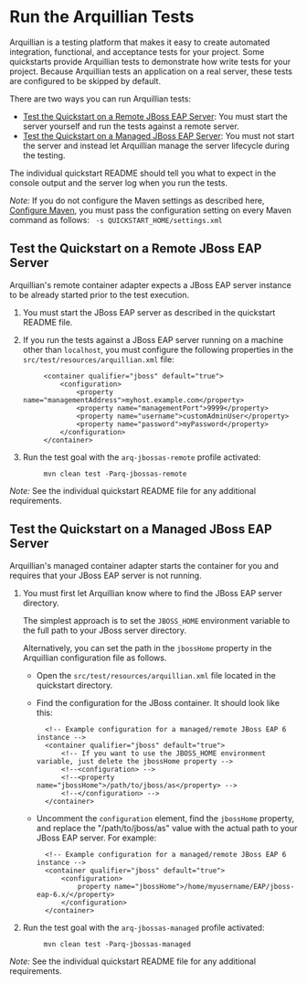Run the Arquillian Tests
========================

Arquillian is a testing platform that makes it easy to create automated integration, functional, and acceptance tests for your project. Some quickstarts provide Arquillian tests to demonstrate how write tests for your project. Because Arquillian tests an application on a real server, these tests are configured to be skipped by default.

There are two ways you can run Arquillian tests:

  * [Test the Quickstart on a Remote JBoss EAP Server](#test-the-quickstart-on-a-remote-jboss-eap-server): You must start the server yourself and run the tests against a remote server.
  * [Test the Quickstart on a Managed JBoss EAP Server](#test-the-quickstart-on-a-managed-jboss-eap-server): You must not start the server and instead let Arquillian manage the server lifecycle during the testing. 

The individual quickstart README should tell you what to expect in the console output and the server log when you run the tests.

_Note:_ If you do not configure the Maven settings as described here, [Configure Maven](https://github.com/jboss-developer/jboss-developer-shared-resources/blob/master/guides/CONFIGURE_MAVEN.md#configure-maven-to-build-and-deploy-the-quickstarts), you must pass the configuration setting on every Maven command as follows: ` -s QUICKSTART_HOME/settings.xml`

Test the Quickstart on a Remote JBoss EAP Server
-------------------------------------

Arquillian's remote container adapter expects a JBoss EAP server instance to be already started prior to the test execution. 

1. You must start the JBoss EAP server as described in the quickstart README file.

2. If you run the tests against a JBoss EAP server running on a machine other than `localhost`, you must configure the following properties in the `src/test/resources/arquillian.xml` file:
        
            <container qualifier="jboss" default="true">
                <configuration>
                    <property name="managementAddress">myhost.example.com</property>
                    <property name="managementPort">9999</property>
                    <property name="username">customAdminUser</property>
                    <property name="password">myPassword</property>
                </configuration>
            </container>    
 
3. Run the test goal with the `arq-jbossas-remote` profile activated:

            mvn clean test -Parq-jbossas-remote     

_Note:_ See the individual quickstart README file for any additional requirements.

Test the Quickstart on a Managed JBoss EAP Server
---------------------------------------

Arquillian's managed container adapter starts the container for you and requires that your JBoss EAP server is not running.

1. You must first let Arquillian know where to find the JBoss EAP server directory. 

   The simplest approach is to set the `JBOSS_HOME` environment variable to the full path to your JBoss server directory. 
   
   Alternatively, you can set the path in the `jbossHome` property in the Arquillian configuration file as follows.
    * Open the `src/test/resources/arquillian.xml` file located in the quickstart directory.
    * Find the configuration for the JBoss container. It should look like this:

            <!-- Example configuration for a managed/remote JBoss EAP 6 instance -->
            <container qualifier="jboss" default="true">
                <!-- If you want to use the JBOSS_HOME environment variable, just delete the jbossHome property -->
                <!--<configuration> -->
                <!--<property name="jbossHome">/path/to/jboss/as</property> -->
                <!--</configuration> -->
            </container>           
    * Uncomment the `configuration` element, find the `jbossHome` property, and replace the "/path/to/jboss/as" value with the actual path to your JBoss EAP server. For example:
    
            <!-- Example configuration for a managed/remote JBoss EAP 6 instance -->
            <container qualifier="jboss" default="true">
                <configuration>
                    property name="jbossHome">/home/myusername/EAP/jboss-eap-6.x/</property>
                </configuration>
            </container>           
    
    
2. Run the test goal with the `arq-jbossas-managed` profile activated:

            mvn clean test -Parq-jbossas-managed

_Note:_ See the individual quickstart README file for any additional requirements.


